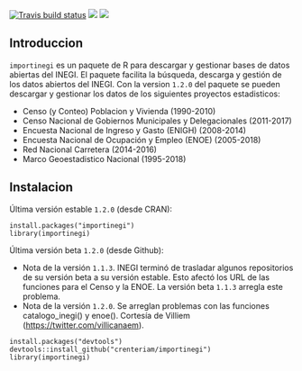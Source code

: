 <!-- badges: start -->
[![Travis build status](https://travis-ci.org/crenteriam/importinegi.svg?branch=master)](https://travis-ci.org/crenteriam/importinegi) [![](https://www.r-pkg.org/badges/version-last-release/importinegi)](https://cran.r-project.org/package=importinegi) [![](https://cranlogs.r-pkg.org/badges/importinegi)](https://cran.r-project.org/package=importinegi)
<!-- badges: end -->
 
## Introduccion

`importinegi` es un paquete de R para descargar y gestionar bases de datos abiertas del INEGI. El paquete facilita la búsqueda, descarga y gestión de los datos abiertos del INEGI. Con la version `1.2.0` del paquete se pueden descargar y gestionar los datos de los siguientes proyectos estadisticos:

- Censo (y Conteo) Poblacion y Vivienda (1990-2010)
- Censo Nacional de Gobiernos Municipales y Delegacionales (2011-2017)
- Encuesta Nacional de Ingreso y Gasto (ENIGH) (2008-2014)
- Encuesta Nacional de Ocupación y Empleo (ENOE) (2005-2018)
- Red Nacional Carretera (2014-2016)
- Marco Geoestadistico Nacional (1995-2018)

## Instalacion

Última versión estable `1.2.0` (desde CRAN):
```
install.packages("importinegi")
library(importinegi)
```

Última versión beta `1.2.0` (desde Github):

- Nota de la versión `1.1.3`. INEGI terminó de trasladar algunos repositorios de su versión beta a su versión estable. Esto afectó los URL de las funciones para el Censo y la ENOE. La versión beta `1.1.3` arregla este problema.
- Nota de la versión `1.2.0`. Se arreglan problemas con las funciones catalogo_inegi() y enoe(). Cortesía de Villiem (https://twitter.com/villicanaem).

```
install.packages("devtools")
devtools::install_github("crenteriam/importinegi")
library(importinegi)
```
